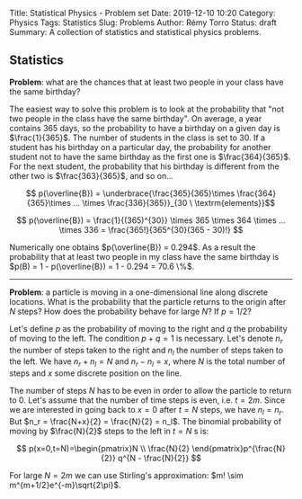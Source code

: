 Title: Statistical Physics - Problem set
Date: 2019-12-10 10:20
Category: Physics
Tags: Statistics
Slug: Problems
Author: Rémy Torro
Status: draft
Summary: A collection of statistics and statistical physics problems.
<br>

## Statistics

**Problem**: what are the chances that at least two people in your class have the same birthday?

The easiest way to solve this problem is to look at the probability that "not two people in the class have the same birthday". On average, a year contains $365$ days, so the probability to have a birthday on a given day is $\frac{1}{365}$. The number of students in the class is set to $30$. If a student has his birthday on a particular day, the probability for another student not to have the same birthday as the first one is $\frac{364}{365}$. For the next student, the probability that his birthday is different from the other two is $\frac{363}{365}$, and so on...

$$ p(\overline{B}) = \underbrace{\frac{365}{365}\times \frac{364}{365}\times ... \times \frac{336}{365}}_{30 \ \textrm{elements}}$$ 

$$ p(\overline{B}) = \frac{1}{(365)^{30}} \times 365 \times 364 \times ... \times 336  = \frac{365!}{365^{30}(365 - 30)!} $$

Numerically one obtains $p(\overline{B}) = 0.294$. As a result the probability that at least two people in my class have the same birthday is $p(B) = 1 - p(\overline{B}) = 1 - 0.294 = 70.6 \%$.

<hr>

**Problem**: a particle is moving in a one-dimensional line along discrete locations. What is the probability that the particle returns to the origin after $N$ steps? How does the probability behave for large $N$? If $p = 1/2$? 

Let's define $p$ as the probability of moving to the right and $q$ the probability of moving to the left. The condition $p+q = 1$ is necessary. Let's denote $n_r$ the number of steps taken to the right and $n_l$ the number of steps taken to the left. We have $n_r + n_l = N$ and $n_r - n_l = x$, where $N$ is the total number of steps and $x$ some discrete position on the line. 

The number of steps $N$ has to be even in order to allow the particle to return to $0$. Let's assume that the number of time steps is even, i.e. $t = 2m$. Since we are interested in going back to $x=0$ after $t=N$ steps, we have $n_l = n_r$. But $n_r = \frac{N+x}{2} = \frac{N}{2} = n_l$. The binomial probability of moving by $\frac{N}{2}$ steps to the left in $t=N$ s is:

$$ p(x=0,t=N)=\begin{pmatrix}N \\ \frac{N}{2} \end{pmatrix}p^{\frac{N}{2}} q^{N - \frac{N}{2}} $$

For large $N=2m$ we can use Stirling's approximation: $m! \sim m^{m+1/2}e^{-m}\sqrt{2\pi}$. 



